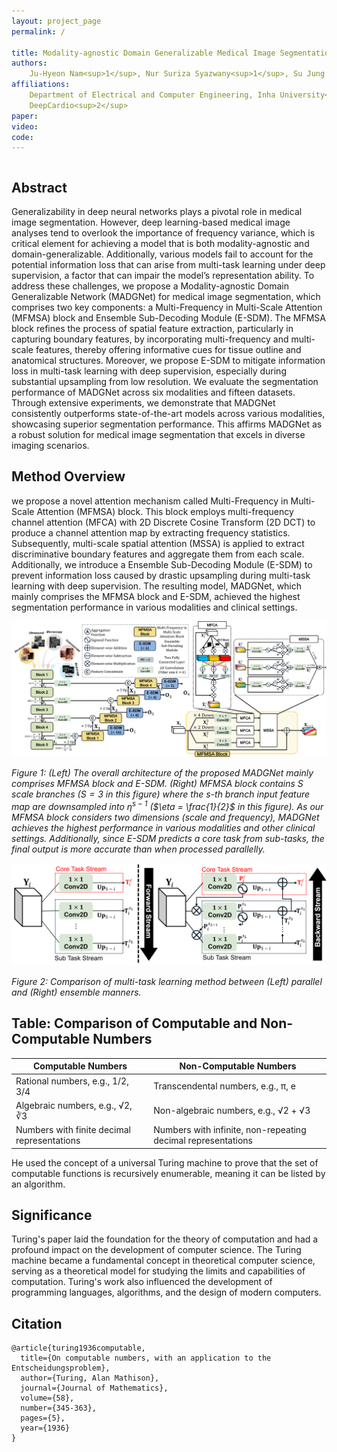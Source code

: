 ```yaml
---
layout: project_page
permalink: /

title: Modality-agnostic Domain Generalizable Medical Image Segmentation by Multi-Frequency in Multi-Scale Attention
authors:
    Ju-Hyeon Nam<sup>1</sup>, Nur Suriza Syazwany<sup>1</sup>, Su Jung Kim<sup>1</sup>, Sang-Chul Lee<sup>1,2</sup>
affiliations:
    Department of Electrical and Computer Engineering, Inha University<sup>1</sup>
    DeepCardio<sup>2</sup>
paper:
video:
code:
---
```


<div class="columns is-centered has-text-centered">
    <div class="column is-four-fifths">
        <h2>Abstract</h2>
        <div class="content has-text-justified">
Generalizability in deep neural networks plays a pivotal role in medical image segmentation. However, deep learning-based medical image analyses tend to overlook the importance of frequency variance, which is critical element for achieving a model that is both modality-agnostic and domain-generalizable.  Additionally, various models fail to account for the potential information loss that can arise from multi-task learning under deep supervision, a factor that can impair the model’s representation ability. To address these challenges, we propose a Modality-agnostic Domain Generalizable Network (MADGNet) for medical image segmentation, which comprises two key components: a Multi-Frequency in Multi-Scale Attention (MFMSA) block and Ensemble Sub-Decoding Module (E-SDM). The MFMSA block refines the process of spatial feature extraction, particularly in capturing boundary features, by incorporating multi-frequency and multi-scale features, thereby offering informative cues for tissue outline and anatomical structures. Moreover, we propose E-SDM to mitigate information loss in multi-task learning with deep supervision, especially during substantial upsampling from low resolution. We evaluate the segmentation performance of MADGNet across six modalities and fifteen datasets. Through extensive experiments, we demonstrate that MADGNet consistently outperforms  state-of-the-art models across various modalities, showcasing superior segmentation performance.  This affirms MADGNet as a robust solution for medical image segmentation that excels in diverse imaging scenarios.
        </div>
    </div>
</div>

## Method Overview
we propose a novel attention mechanism called Multi-Frequency in Multi-Scale Attention (MFMSA) block. This block employs multi-frequency channel attention (MFCA) with 2D Discrete Cosine Transform (2D DCT) to produce a channel attention map by extracting frequency statistics. Subsequently, multi-scale spatial attention (MSSA) is applied to extract discriminative boundary features and aggregate them from each scale. Additionally, we introduce a Ensemble Sub-Decoding Module (E-SDM) to prevent information loss caused by drastic upsampling during multi-task learning with deep supervision. The resulting model, MADGNet, which mainly comprises the MFMSA block and E-SDM, achieved the highest segmentation performance in various modalities and clinical settings.

![MADGNet](/static/image/MADGNet.png)

*Figure 1:  (Left) The overall architecture of the proposed MADGNet mainly comprises MFMSA block and E-SDM. (Right) MFMSA block contains $S$ scale branches ($S = 3$ in this figure) where the $s$-th branch input feature map are downsampled into $\eta^{s - 1}$ ($\eta = \frac{1}{2}$ in this figure). As our MFMSA block considers two dimensions (scale and frequency), MADGNet achieves the highest performance in various modalities and other clinical settings. Additionally, since E-SDM predicts a core task from sub-tasks, the final output is more accurate than when processed parallelly.*

![Ensemble](/static/image/Ensemble.png)

*Figure 2:  Comparison of multi-task learning method between (Left) parallel and (Right) ensemble manners.*

## Table: Comparison of Computable and Non-Computable Numbers

| Computable Numbers | Non-Computable Numbers |
|-------------------|-----------------------|
| Rational numbers, e.g., 1/2, 3/4 | Transcendental numbers, e.g., π, e |
| Algebraic numbers, e.g., √2, ∛3 | Non-algebraic numbers, e.g., √2 + √3 |
| Numbers with finite decimal representations | Numbers with infinite, non-repeating decimal representations |

He used the concept of a universal Turing machine to prove that the set of computable functions is recursively enumerable, meaning it can be listed by an algorithm.

## Significance
Turing's paper laid the foundation for the theory of computation and had a profound impact on the development of computer science. The Turing machine became a fundamental concept in theoretical computer science, serving as a theoretical model for studying the limits and capabilities of computation. Turing's work also influenced the development of programming languages, algorithms, and the design of modern computers.

## Citation
```
@article{turing1936computable,
  title={On computable numbers, with an application to the Entscheidungsproblem},
  author={Turing, Alan Mathison},
  journal={Journal of Mathematics},
  volume={58},
  number={345-363},
  pages={5},
  year={1936}
}
```

